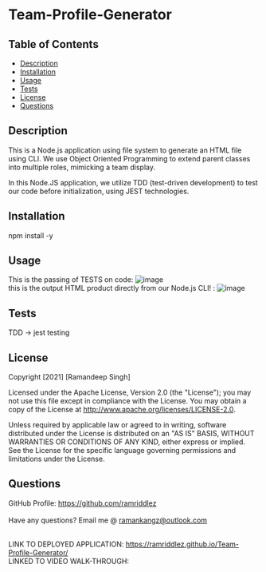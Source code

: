 # Team-Profile-Generator
## Table of Contents
* [Description](#desc) <br>
* [Installation](#install) <br>
* [Usage](#usage) <br>
* [Tests](#tests) <br>
* [License](#license) <br>
* [Questions](#questions) <br>
## Description
This is a Node.js application using file system to generate an HTML file using CLI. We use Object Oriented Programming to extend parent classes into multiple roles, mimicking a team display.

In this Node.JS application, we utilize TDD (test-driven development) to test our code before initialization, using JEST technologies.

## Installation
npm install -y

## Usage
This is the passing of TESTS on code:
![image](https://user-images.githubusercontent.com/96890575/154616926-a2f39f00-8602-410b-8bfe-37be2023bd7b.png)
<br>
this is the output HTML product directly from our Node.js CLI! :
![image](https://user-images.githubusercontent.com/96890575/154617020-21907306-8742-4be7-a594-4a23b1d319a1.png)

## Tests
TDD -> jest testing
<br>
## License
Copyright [2021] [Ramandeep Singh]

Licensed under the Apache License, Version 2.0 (the "License"); you may not use this file except in compliance with the License. You may obtain a copy of the License at http://www.apache.org/licenses/LICENSE-2.0.

Unless required by applicable law or agreed to in writing, software distributed under the License is distributed on an "AS IS" BASIS, WITHOUT WARRANTIES OR CONDITIONS OF ANY KIND, either express or implied. See the License for the specific language governing permissions and limitations under the License.
## Questions
GitHub Profile: https://github.com/ramriddlez <br><br>
Have any questions? Email me @ ramankangz@outlook.com
 <br><br>
 
 LINK TO DEPLOYED APPLICATION: https://ramriddlez.github.io/Team-Profile-Generator/
  <br>
 LINKED TO VIDEO WALK-THROUGH:
